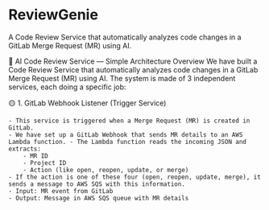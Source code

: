 # ReviewGenie

A Code Review Service that automatically analyzes code changes in a GitLab Merge Request (MR) using AI.

🧠 AI Code Review Service — Simple Architecture Overview
We have built a Code Review Service that automatically analyzes code changes in a GitLab Merge Request (MR) using AI. The system is made of 3 independent services, each doing a specific job:

🟡 1. GitLab Webhook Listener (Trigger Service)

    - This service is triggered when a Merge Request (MR) is created in GitLab.
    - We have set up a GitLab Webhook that sends MR details to an AWS Lambda function. - The Lambda function reads the incoming JSON and extracts:
        - MR ID
        - Project ID
        - Action (like open, reopen, update, or merge)
    - If the action is one of these four (open, reopen, update, merge), it sends a message to AWS SQS with this information.
    - Input: MR event from GitLab
    - Output: Message in AWS SQS queue with MR details
